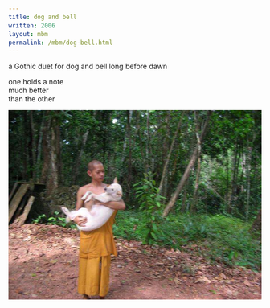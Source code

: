 ```yaml
---
title: dog and bell
written: 2006
layout: mbm
permalink: /mbm/dog-bell.html
---
```


<div class="poem">
a Gothic duet  
for dog and bell  
long before dawn  
 
one holds a note  
much better  
than the other
</div>

!["monk and dog"](/assets/images/pilg1/monkanddog.jpg "monk and dog")
